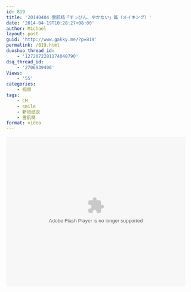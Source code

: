 ```yaml
---
id: 819
title: '20140404 雪肌精「すっぴん、やかない」篇（メイキング）'
date: '2014-04-19T10:28:27+08:00'
author: Michael
layout: post
guid: 'http://www.gakky.me/?p=819'
permalink: /819.html
duoshuo_thread_id:
    - '1272072281174048790'
dsq_thread_id:
    - '2706939406'
Views:
    - '55'
categories:
    - 视频
tags:
    - CM
    - smile
    - 新垣结衣
    - 雪肌精
format: video
---
```


<embed height="400" src="http://www.tudou.com/v/MnCg4OF-yH0/&bid=05&rpid=51229674&resourceId=51229674_05_05_99/v.swf" type="application/x-shockwave-flash" width="480"></embed>
